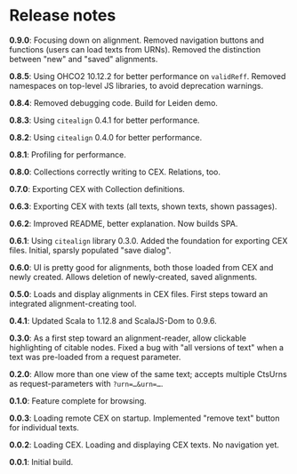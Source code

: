 # Release notes

**0.9.0**: Focusing down on alignment. Removed navigation buttons and functions (users can load texts from URNs). Removed the distinction between "new" and "saved" alignments.

**0.8.5**: Using OHCO2 10.12.2 for better performance on `validReff`. Removed namespaces on top-level JS libraries, to avoid deprecation warnings.

**0.8.4**: Removed debugging code. Build for Leiden demo.

**0.8.3**: Using `citealign` 0.4.1 for better performance.

**0.8.2**: Using `citealign` 0.4.0 for better performance.

**0.8.1**: Profiling for performance.

**0.8.0**: Collections correctly writing to CEX. Relations, too.

**0.7.0**: Exporting CEX with Collection definitions.

**0.6.3**: Exporting CEX with texts (all texts, shown texts, shown passages).

**0.6.2**: Improved README, better explanation. Now builds SPA.

**0.6.1**: Using `citealign` library 0.3.0. Added the foundation for exporting CEX files. Initial, sparsly populated "save dialog".

**0.6.0**: UI is pretty good for alignments, both those loaded from CEX and newly created. Allows deletion of newly-created, saved alignments.

**0.5.0**: Loads and display alignments in CEX files. First steps toward an integrated alignment-creating tool.

**0.4.1**: Updated Scala to 1.12.8 and ScalaJS-Dom to 0.9.6.

**0.3.0**: As a first step toward an alignment-reader, allow clickable highlighting of citable nodes. Fixed a bug with "all versions of text" when a text was pre-loaded from a request parameter.

**0.2.0**: Allow more than one view of the same text; accepts multiple CtsUrns as request-parameters with `?urn=…&urn=…`.

**0.1.0**: Feature complete for browsing.

**0.0.3**: Loading remote CEX on startup. Implemented "remove text" button for individual texts.

**0.0.2**: Loading CEX. Loading and displaying CEX texts. No navigation yet.

**0.0.1**: Initial build.
